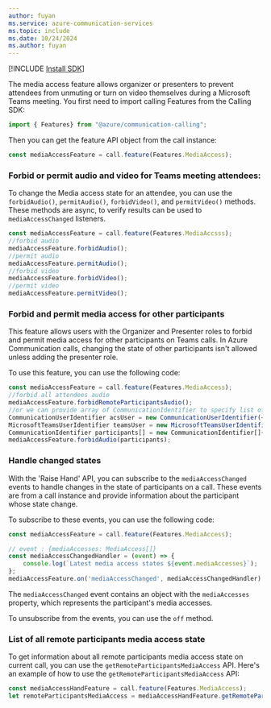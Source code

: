 ```yaml
---
author: fuyan
ms.service: azure-communication-services
ms.topic: include
ms.date: 10/24/2024
ms.author: fuyan
---
```

[!INCLUDE [Install SDK](../install-sdk/install-sdk-web.md)]

The media access feature allows organizer or presenters to prevent attendees from unmuting or turn on video themselves during a Microsoft Teams meeting.
You first need to import calling Features from the Calling SDK:

```js
import { Features} from "@azure/communication-calling";
```

Then you can get the feature API object from the call instance:

```js
const mediaAccessFeature = call.feature(Features.MediaAccess);
```

### Forbid or permit audio and video for Teams meeting attendees:
To change the Media access state for an attendee, you can use the `forbidAudio()`, `permitAudio()`,  `forbidVideo()`, and `permitVideo()` methods. These methods are async, to verify results can be used to `mediaAccessChanged` listeners.
```js
const mediaAccessFeature = call.feature(Features.MediaAccsss);
//forbid audio
mediaAccessFeature.forbidAudio();
//permit audio
mediaAccessFeature.permitAudio();
//forbid video
mediaAccessFeature.forbidVideo();
//permit video
mediaAccessFeature.permitVideo();
```

### Forbid and permit media access for other participants
This feature allows users with the Organizer and Presenter roles to forbid and permit media access for other participants on Teams calls. In Azure Communication calls, changing the state of other participants isn't allowed unless adding the presenter role.

To use this feature, you can use the following code:
```js
const mediaAccessFeature = call.feature(Features.MediaAccess);
//forbid all attendees audio
mediaAccessFeature.forbidRemoteParticipantsAudio();
//or we can provide array of CommunicationIdentifier to specify list of participants
CommunicationUserIdentifier acsUser = new CommunicationUserIdentifier(<USER_ID>);
MicrosoftTeamsUserIdentifier teamsUser = new MicrosoftTeamsUserIdentifier(<USER_ID>)
CommunicationIdentifier participants[] = new CommunicationIdentifier[]{ acsUser, teamsUser };
mediaAccessFeature.forbidAudio(participants);
```

### Handle changed states
With the 'Raise Hand' API, you can subscribe to the `mediaAccessChanged` events to handle changes in the state of participants on a call. These events are from a call instance and provide information about the participant whose state change.

To subscribe to these events, you can use the following code:
```js
const mediaAccessFeature = call.feature(Features.MediaAccess);

// event : {mediaAccesses: MediaAccess[]}
const mediaAccessChangedHandler = (event) => {
    console.log(`Latest media access states ${event.mediaAccesses}`);
};
mediaAccessFeature.on('mediaAccessChanged', mediaAccessChangedHandler):
```
The `mediaAccessChanged` event contains an object with the `mediaAccesses` property, which represents the participant's media accesses.

To unsubscribe from the events, you can use the `off` method.

### List of all remote participants media access state
To get information about all remote participants media access state on current call, you can use the `getRemoteParticipantsMediaAccess` API.
Here's an example of how to use the `getRemoteParticipantsMediaAccess` API:
```js
const mediaAccessHandFeature = call.feature(Features.MediaAccess);
let remoteParticipantsMediaAccess = mediaAccessHandFeature.getRemoteParticipantsMediaAccess();
```